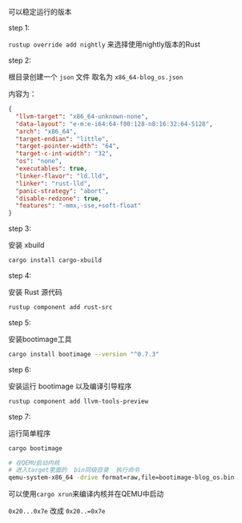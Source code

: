 可以稳定运行的版本


step 1:

`rustup override add nightly` 来选择使用nightly版本的Rust



step 2:

根目录创建一个 `json` 文件 取名为 `x86_64-blog_os.json`

内容为：

```json
{
  "llvm-target": "x86_64-unknown-none",
  "data-layout": "e-m:e-i64:64-f80:128-n8:16:32:64-S128",
  "arch": "x86_64",
  "target-endian": "little",
  "target-pointer-width": "64",
  "target-c-int-width": "32",
  "os": "none",
  "executables": true,
  "linker-flavor": "ld.lld",
  "linker": "rust-lld",
  "panic-strategy": "abort",
  "disable-redzone": true,
  "features": "-mmx,-sse,+soft-float"
}
```



step 3:

安装 xbuild  

```bash
cargo install cargo-xbuild
```



step 4: 

安装 Rust 源代码

```bash
rustup component add rust-src
```



step 5:

安装bootimage工具

```bash
cargo install bootimage --version "^0.7.3"
```



step 6:

安装运行 bootimage 以及编译引导程序

```bash
rustup component add llvm-tools-preview
```



step 7:

运行简单程序

```bash
cargo bootimage

# 在QEMU启动内核
# 进入target里面的  bin同级目录  执行命令
qemu-system-x86_64 -drive format=raw,file=bootimage-blog_os.bin
```





可以使用`cargo xrun`来编译内核并在QEMU中启动





`0x20...0x7e`  改成   `0x20..=0x7e`
